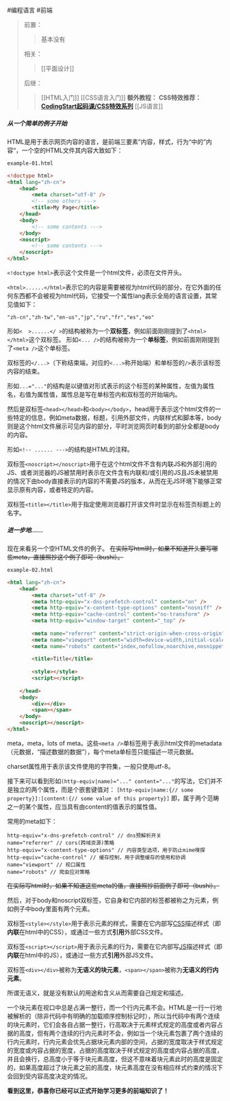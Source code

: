 #编程语言 #前端 
>前置：
>>基本没有
>
>相关：
>>[[平面设计]]
>
>后继：
>>[[HTML入门]]
>>[[CSS语言入门]]
>>**额外教程：**
>> **CSS特效推荐：[CodingStart起码课/CSS特效系列](https://space.bilibili.com/451368848/channel/collectiondetail?sid=29606&spm_id_from=333.788.0.0)**
>>[[JS语言]]

##### 从一个简单的例子开始
HTML是用于表示网页内容的语言，是前端三要素”内容，样式，行为“中的”内容“，一个空的HTML文件其内容大致如下：
```HTML
example-01.html

<!doctype html>
<html lang="zh-cn">
	<head>
		<meta charset="utf-8" />
		<!-- some others --->
		<title>My Page</title>
	</head>
	<body>
		<!-- some contents --->
	</body>
	<noscript>
		<!-- some contents --->
	</noscript>
</html>
```

```<!doctype html>```表示这个文件是一个html文件，必须在文件开头。

```<html>......</html>```表示它的内容是需要被视为html代码的部分，在它外面的任何东西都不会被视为html代码，它接受一个属性lang表示全局的语言设置，其常见值如下：
```
"zh-cn","zh-tw","en-us","jp","ru","fr","es","eo"
```

形如```<  >......</ >```的结构被称为一个**双标签**，例如前面刚刚提到了```<html></html>```这个双标签。
形如```<... />```的结构被称为一个**单标签**，例如前面刚刚提到了```<meta />```这个单标签。

双标签的```</...>```（下称结束端，对应的```<...>```称开始端）和单标签的```/>```表示该标签内容的结束。

形如```...="..."```的结构是以键值对形式表示的这个标签的某种属性，左值为属性名，右值为属性值，属性总是写在单标签内和双标签的开始端内。

然后是双标签```<head></head>```和```<body></body>```，head用于表示这个html文件的一些特定的信息，例如meta数据，标题，引用外部文件，内联样式和脚本等，body则是这个html文件展示可见内容的部分，平时浏览网页时看到的部分全都是body的内容。

形如```<!-- ...... --->```的结构是HTML的注释。

双标签```<noscript></noscript>```用于在这个html文件不含有内联JS和外部引用的JS、或者浏览器的JS被禁用时表示在文件含有内联和/或引用的JS且JS未被禁用的情况下由body直接表示的内容的不需要JS的版本，从而在无JS环境下能够正常显示原有内容，或者特定的内容。

双标签```<title></title>```用于指定使用浏览器打开该文件时显示在标签页标题上的名字。

##### 进一步地......
现在来看另一个空HTML文件的例子。
<del>在实际写html时，如果不知道开头要写哪些meta，直接照抄这个例子即可（bushi）。</del>
```HTML
example-02.html

<html lang="zh-cn">  
    <head>  
        <meta charset="utf-8" />  
        <meta http-equiv="x-dns-prefetch-control" content="on" />  
        <meta http-equiv="x-content-type-options" content="nosniff" />  
        <meta http-equiv="cache-control" content="no-transform" />  
        <meta http-equiv="window-target" content="_top" />  
          
        <meta name="referrer" content="strict-origin-when-cross-origin" />  
        <meta name="viewport" content="width=device-width,initial-scale=1.0,user-scalable=no,shrink-to-fit=no" />  
        <meta name="robots" content="index,nofollow,noarchive,nosnippet,noimageindex" />
          
        <title>Title</title>
		
		<style></style>
		<script></script>
		
    </head>  
    <body>
	    <div></div>
	    <span></span>
    </body>  
    <noscript></noscript>  
</html>
```

meta，meta，lots of meta。这些```<meta />```单标签用于表示html文件的metadata（元数据，“描述数据的数据”），每个meta单标签只能描述一项元数据。

charset属性用于表示该文件使用的字符集，一般只使用utf-8。

接下来可以看到形如```(http-equiv|name)="..." content="..."```的写法，它们并不是独立的两个属性，而是个嵌套键值对：
```[http-equiv|name:{// some property}]:[content:{// some value of this property}]```
即，属于两个范畴之一的某个属性，应当具有由content的值表示的属性值。

常用的meta如下：
```
http-equiv="x-dns-prefetch-control" // dns预解析开关
name="referrer" // cors(跨域资源)策略
http-equiv="x-content-type-options" // 内容类型选项，用于防止mime嗅探
http-equiv="cache-control" // 缓存控制，用于调整缓存的使用和协调
name="viewport" // 视口属性
name="robots" // 爬虫应对策略
```
<del>在实际写html时，如果不知道这些meta的值，直接照抄前面例子即可（bushi）。</del>

然后，对于body和noscript双标签，它自身和它内部的标签都被称之为元素，例如例子中body里面有两个元素。

双标签```<style></style>```用于表示元素的样式，需要在它内部写[CSS](CSS语言入门)描述样式（即**内联**在html中的CSS），或通过一些方式**引用**外部CSS文件。

双标签```<script></script>```用于表示元素的行为，需要在它内部写[JS](JS语言)描述样式（即**内联**在html中的JS），或通过一些方式**引用**外部JS文件。

双标签```<div></div>```被称为**无语义的块元素**，```<span></span>```被称为**无语义的行内元素**。

所谓无语义，就是没有默认的用途和含义从而需要自己规定和描述。

一个块元素在视口中总是占满一整行，而一个行内元素不会。HTML是一行一行地被解析的（除非代码中有明确的加载顺序控制标记时），所以当代码中有两个连续的块元素时，它们会各自占据一整行，行高取决于元素样式规定的高度或者内容占据的高度，但有两个连续的行内元素时不会，例如当一个块元素包裹了两个连续的行内元素时，行内元素会优先占据块元素内部的空间，占据的宽度取决于样式规定的宽度或内容占据的宽度，占据的高度取决于样式规定的高度或内容占据的高度，并且会换行，总高度小于等于块元素高度，但这不意味着块元素此时的高度是固定的，如果高度超过了块元素之前的高度，块元素高度在没有相应样式约束的情况下会回到受内容高度决定的情况。

**看到这里，恭喜你已经可以正式开始学习更多的前端知识了！**